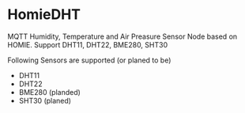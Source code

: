 # HomieDHT
MQTT Humidity, Temperature and Air Preasure Sensor Node based on HOMIE. Support DHT11, DHT22, BME280, SHT30


Following Sensors are supported (or planed to be)
* DHT11
* DHT22
* BME280 (planded)
* SHT30 (planed)
